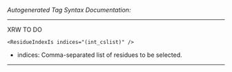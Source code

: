 _Autogenerated Tag Syntax Documentation:_

---
XRW TO DO

```
<ResidueIndexIs indices="(int_cslist)" />
```

-   indices: Comma-separated list of residues to be selected.

---
